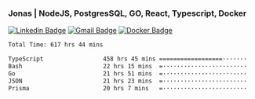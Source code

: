 ### Jonas | NodeJS, PostgresSQL, GO, React, Typescript, Docker

[![Linkedin Badge](https://img.shields.io/badge/-Jonas%20Neto-9933F7?style=flat-square&logo=Linkedin&logoColor=white&link=https://www.linkedin.com/in/jonas-nogueira-neto/)](https://www.linkedin.com/in/jonas-nogueira-neto/)
[![Gmail Badge](https://img.shields.io/badge/-nogueiraneto.jonas@gmail.com-9933F7?style=flat-square&logo=Gmail&logoColor=white&link=mailto:nogueiraneto.jonas@gmail.com)](mailto:nogueiraneto.jonas@gmail.com)
[![Docker Badge](https://img.shields.io/badge/-DockerHub-9933F7?style=flat-square&logo=Docker&logoColor=white&link=https://hub.docker.com/u/jonasssneto)](https://hub.docker.com/u/jonasssneto)


<!--START_SECTION:waka-->

```txt
Total Time: 617 hrs 44 mins

TypeScript                 458 hrs 45 mins ==================·······   73.43 %
Bash                       22 hrs 15 mins  =························   03.56 %
Go                         21 hrs 51 mins  =························   03.50 %
JSON                       21 hrs 23 mins  =························   03.42 %
Prisma                     20 hrs 7 mins   =························   03.22 %
```

<!--END_SECTION:waka-->
###
